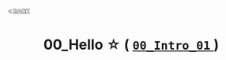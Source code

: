 <p align="left">
  <a href="../README.md">
    <img src="../../Z99-OTHERS/00-common/00-back.png" style="width:10%">
  </a>
</p>

<div align="center">
  <h1>
    00_Hello ☆ (
      <a href="https://drive.google.com/file/d/12PYgIQKvRbJJ_rUVcsCQV7d33IWvbHwm/view?usp=drive_link ">
        <code>00_Intro_01</code>
      </a>
    )
  </h1>
</div>
